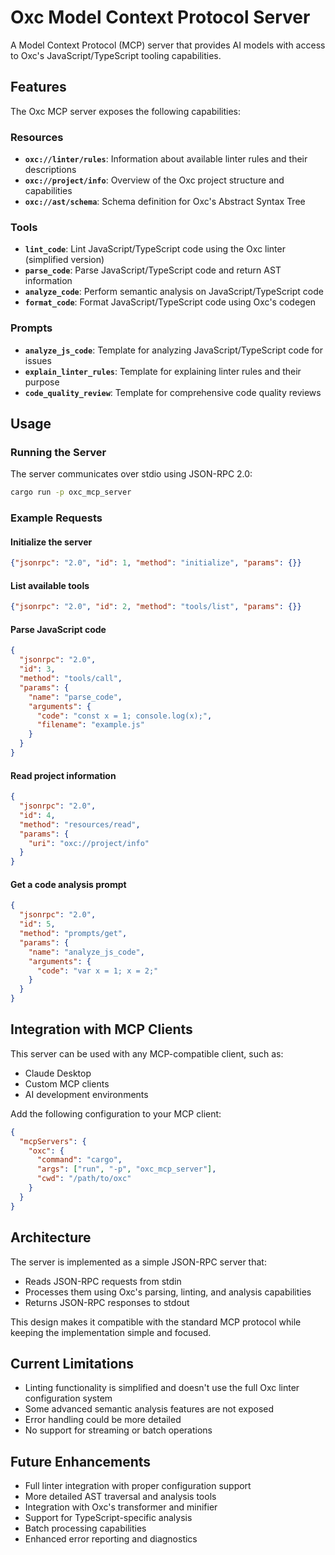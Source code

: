 # Oxc Model Context Protocol Server

A Model Context Protocol (MCP) server that provides AI models with access to Oxc's JavaScript/TypeScript tooling capabilities.

## Features

The Oxc MCP server exposes the following capabilities:

### Resources
- **`oxc://linter/rules`**: Information about available linter rules and their descriptions
- **`oxc://project/info`**: Overview of the Oxc project structure and capabilities  
- **`oxc://ast/schema`**: Schema definition for Oxc's Abstract Syntax Tree

### Tools
- **`lint_code`**: Lint JavaScript/TypeScript code using the Oxc linter (simplified version)
- **`parse_code`**: Parse JavaScript/TypeScript code and return AST information
- **`analyze_code`**: Perform semantic analysis on JavaScript/TypeScript code
- **`format_code`**: Format JavaScript/TypeScript code using Oxc's codegen

### Prompts
- **`analyze_js_code`**: Template for analyzing JavaScript/TypeScript code for issues
- **`explain_linter_rules`**: Template for explaining linter rules and their purpose
- **`code_quality_review`**: Template for comprehensive code quality reviews

## Usage

### Running the Server

The server communicates over stdio using JSON-RPC 2.0:

```bash
cargo run -p oxc_mcp_server
```

### Example Requests

#### Initialize the server
```json
{"jsonrpc": "2.0", "id": 1, "method": "initialize", "params": {}}
```

#### List available tools
```json
{"jsonrpc": "2.0", "id": 2, "method": "tools/list", "params": {}}
```

#### Parse JavaScript code
```json
{
  "jsonrpc": "2.0", 
  "id": 3, 
  "method": "tools/call", 
  "params": {
    "name": "parse_code", 
    "arguments": {
      "code": "const x = 1; console.log(x);",
      "filename": "example.js"
    }
  }
}
```

#### Read project information
```json
{
  "jsonrpc": "2.0", 
  "id": 4, 
  "method": "resources/read", 
  "params": {
    "uri": "oxc://project/info"
  }
}
```

#### Get a code analysis prompt
```json
{
  "jsonrpc": "2.0", 
  "id": 5, 
  "method": "prompts/get", 
  "params": {
    "name": "analyze_js_code",
    "arguments": {
      "code": "var x = 1; x = 2;"
    }
  }
}
```

## Integration with MCP Clients

This server can be used with any MCP-compatible client, such as:
- Claude Desktop
- Custom MCP clients
- AI development environments

Add the following configuration to your MCP client:

```json
{
  "mcpServers": {
    "oxc": {
      "command": "cargo",
      "args": ["run", "-p", "oxc_mcp_server"],
      "cwd": "/path/to/oxc"
    }
  }
}
```

## Architecture

The server is implemented as a simple JSON-RPC server that:
- Reads JSON-RPC requests from stdin
- Processes them using Oxc's parsing, linting, and analysis capabilities
- Returns JSON-RPC responses to stdout

This design makes it compatible with the standard MCP protocol while keeping the implementation simple and focused.

## Current Limitations

- Linting functionality is simplified and doesn't use the full Oxc linter configuration system
- Some advanced semantic analysis features are not exposed
- Error handling could be more detailed
- No support for streaming or batch operations

## Future Enhancements

- Full linter integration with proper configuration support
- More detailed AST traversal and analysis tools
- Integration with Oxc's transformer and minifier
- Support for TypeScript-specific analysis
- Batch processing capabilities
- Enhanced error reporting and diagnostics